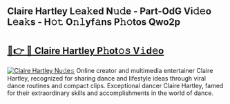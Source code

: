 ## Claire Hartley L𝚎a𝚔ed N𝚞𝚍e - Part-OdG Vi𝚍𝚎o L𝚎a𝚔s - H𝚘𝚝 O𝚗𝚕yf𝚊ns P𝚑𝚘tos Qwo2p

# <h2><a href="http://kf1sylx.oniu.top/?m=Claire+Hartley">🔗👉 🔴 Claire Hartley P𝚑ot𝚘𝚜 V𝚒d𝚎o</a></h2>

[![Claire Hartley Nu𝚍e𝚜](https://i.imgur.com/0qMVB7G.gif)](http://kf1sylx.oniu.top/?m=Claire+Hartley)
Online creator and multimedia entertainer Claire Hartley, recognized for sharing dance and lifestyle ideas through viral dance routines and compact clips. Exceptional dancer Claire Hartley, famed for their extraordinary skills and accomplishments in the world of dance.  
